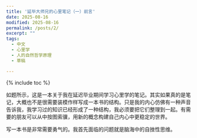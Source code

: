 ```yaml
---
title: '延毕大师兄的心里笔记（一）前言'
date: 2025-08-16
modified: 2025-08-16
permalink: /posts/2/
excerpt: ""
tags:
  - 中文
  - 心里学
  - 人的自然哲学原理
  - 草稿

---
```


{% include toc %}

如题所示，这是一本关于我在延迟毕业期间学习心里学的笔记。其实如果真的是笔记，大概也不是很需要装模作样写成一本书的结构。只是我的内心仿佛有一种声音告诉我，我学习过的知识已经形成了一种结构，我必须要把它们整理到一起。有需要的朋友可以从中按图索骥，用新的概念构建自己内心中更稳定的世界。

写一本书是非常需要勇气的。我首先面临的问题就是脑海中的自挫性思维。